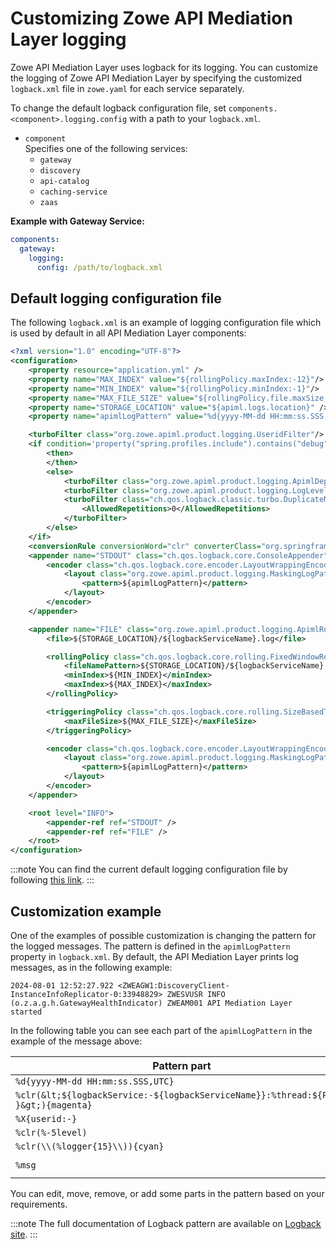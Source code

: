 # Customizing Zowe API Mediation Layer logging

Zowe API Mediation Layer uses logback for its logging. You can customize the logging of Zowe API Mediation Layer by specifying the customized `logback.xml` file in `zowe.yaml` for each service separately.

To change the default logback configuration file, set `components.<component>.logging.config` with a path to your `logback.xml`.

* `component`  
  Specifies one of the following services:
    - `gateway`
    - `discovery`
    - `api-catalog`
    - `caching-service`
    - `zaas`

**Example with Gateway Service:**

```yaml
components:
  gateway:
    logging:
      config: /path/to/logback.xml
```

## Default logging configuration file

The following `logback.xml` is an example of logging configuration file which is used by default in all API Mediation Layer components:

```xml
<?xml version="1.0" encoding="UTF-8"?>
<configuration>
    <property resource="application.yml" />
    <property name="MAX_INDEX" value="${rollingPolicy.maxIndex:-12}"/>
    <property name="MIN_INDEX" value="${rollingPolicy.minIndex:-1}"/>
    <property name="MAX_FILE_SIZE" value="${rollingPolicy.file.maxSize:-50MB}"/>
    <property name="STORAGE_LOCATION" value="${apiml.logs.location}" />
    <property name="apimlLogPattern" value="%d{yyyy-MM-dd HH:mm:ss.SSS,UTC} %clr(&lt;${logbackService:-${logbackServiceName}}:%thread:${PID:- }&gt;){magenta} %X{userid:-} %clr(%-5level) %clr(\\(%logger{15}\\)){cyan} %msg%n"/>

    <turboFilter class="org.zowe.apiml.product.logging.UseridFilter"/>
    <if condition='property("spring.profiles.include").contains("debug")||property("spring.profiles.include").contains("diag")||property("spring.profiles.include").contains("dev")'>
        <then>
        </then>
        <else>
            <turboFilter class="org.zowe.apiml.product.logging.ApimlDependencyLogHider"/>
            <turboFilter class="org.zowe.apiml.product.logging.LogLevelInfoFilter"/>
            <turboFilter class="ch.qos.logback.classic.turbo.DuplicateMessageFilter">
                <AllowedRepetitions>0</AllowedRepetitions>
            </turboFilter>
        </else>
    </if>
    <conversionRule conversionWord="clr" converterClass="org.springframework.boot.logging.logback.ColorConverter" />
    <appender name="STDOUT" class="ch.qos.logback.core.ConsoleAppender">
        <encoder class="ch.qos.logback.core.encoder.LayoutWrappingEncoder">
            <layout class="org.zowe.apiml.product.logging.MaskingLogPatternLayout">
                <pattern>${apimlLogPattern}</pattern>
            </layout>
        </encoder>
    </appender>

    <appender name="FILE" class="org.zowe.apiml.product.logging.ApimlRollingFileAppender">
        <file>${STORAGE_LOCATION}/${logbackServiceName}.log</file>

        <rollingPolicy class="ch.qos.logback.core.rolling.FixedWindowRollingPolicy">
            <fileNamePattern>${STORAGE_LOCATION}/${logbackServiceName}.%i.log</fileNamePattern>
            <minIndex>${MIN_INDEX}</minIndex>
            <maxIndex>${MAX_INDEX}</maxIndex>
        </rollingPolicy>

        <triggeringPolicy class="ch.qos.logback.core.rolling.SizeBasedTriggeringPolicy">
            <maxFileSize>${MAX_FILE_SIZE}</maxFileSize>
        </triggeringPolicy>

        <encoder class="ch.qos.logback.core.encoder.LayoutWrappingEncoder">
            <layout class="org.zowe.apiml.product.logging.MaskingLogPatternLayout">
                <pattern>${apimlLogPattern}</pattern>
            </layout>
        </encoder>
    </appender>

    <root level="INFO">
        <appender-ref ref="STDOUT" />
        <appender-ref ref="FILE" />
    </root>
</configuration>
```

:::note
You can find the current default logging configuration file by following [this link](https://github.com/zowe/api-layer/blob/v2.x.x/apiml-common/src/main/resources/logback.xml).
:::

## Customization example

One of the examples of possible customization is changing the pattern for the logged messages. The pattern is defined in the `apimlLogPattern` property in `logback.xml`. By default, the API Mediation Layer prints log messages, as in the following example:
```log
2024-08-01 12:52:27.922 <ZWEAGW1:DiscoveryClient-InstanceInfoReplicator-0:33948829> ZWESVUSR INFO (o.z.a.g.h.GatewayHealthIndicator) ZWEAM001 API Mediation Layer started
```
In the following table you can see each part of the `apimlLogPattern` in the example of the message above:

| Pattern part                                                                        | Message part                                                  |
|-------------------------------------------------------------------------------------|---------------------------------------------------------------|
| `%d{yyyy-MM-dd HH:mm:ss.SSS,UTC}`                                                   | `2024-08-01 12:52:27.922`                                     |
| `%clr(&lt;${logbackService:-${logbackServiceName}}:%thread:${PID:- }&gt;){magenta}` | `<ZWEAGW1:DiscoveryClient-InstanceInfoReplicator-0:33948829>` |
| `%X{userid:-}`                                                                      | `ZWESVUSR`                                                    |
| `%clr(%-5level)`                                                                    | `INFO`                                                        |
| `%clr(\\(%logger{15}\\)){cyan}`                                                     | `(o.z.a.g.h.GatewayHealthIndicator)`                          |
| `%msg`                                                                              | `ZWEAM001 API Mediation Layer started`                        |

You can edit, move, remove, or add some parts in the pattern based on your requirements.

:::note
The full documentation of Logback pattern are available on [Logback site](https://logback.qos.ch/manual/layouts.html#ClassicPatternLayout).
:::